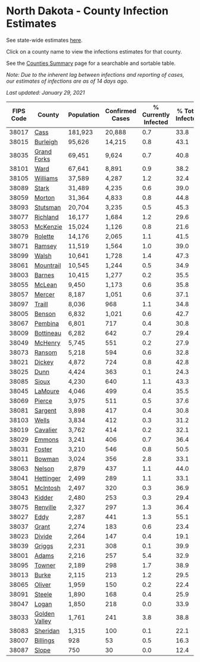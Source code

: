 # North Dakota - County Infection Estimates

See state-wide estimates [here](/infections/us-nd).

Click on a county name to view the infections estimates for that county.

See the [Counties Summary](/infections/summary-counties) page for a searchable and sortable table.

*Note: Due to the inherent lag between infections and reporting of cases, our estimates of infections are as of 14 days ago.*

*Last updated: January 29, 2021*

|   FIPS Code |                         County |   Population |   Confirmed Cases |   % Currently Infected |   % Total Infected |
|-------------|--------------------------------|--------------|-------------------|------------------------|--------------------|
|       38017 |                   [Cass](cass) |      181,923 |            20,888 |                    0.7 |               33.8 |
|       38015 |           [Burleigh](burleigh) |       95,626 |            14,215 |                    0.8 |               43.1 |
|       38035 |     [Grand Forks](grand-forks) |       69,451 |             9,624 |                    0.7 |               40.8 |
|       38101 |                   [Ward](ward) |       67,641 |             8,891 |                    0.9 |               38.2 |
|       38105 |           [Williams](williams) |       37,589 |             4,287 |                    1.2 |               32.4 |
|       38089 |                 [Stark](stark) |       31,489 |             4,235 |                    0.6 |               39.0 |
|       38059 |               [Morton](morton) |       31,364 |             4,833 |                    0.8 |               44.8 |
|       38093 |           [Stutsman](stutsman) |       20,704 |             3,235 |                    0.5 |               45.3 |
|       38077 |           [Richland](richland) |       16,177 |             1,684 |                    1.2 |               29.6 |
|       38053 |           [McKenzie](mckenzie) |       15,024 |             1,126 |                    0.8 |               21.6 |
|       38079 |             [Rolette](rolette) |       14,176 |             2,065 |                    1.1 |               41.5 |
|       38071 |               [Ramsey](ramsey) |       11,519 |             1,564 |                    1.0 |               39.0 |
|       38099 |                 [Walsh](walsh) |       10,641 |             1,728 |                    1.4 |               47.3 |
|       38061 |         [Mountrail](mountrail) |       10,545 |             1,244 |                    0.5 |               34.9 |
|       38003 |               [Barnes](barnes) |       10,415 |             1,277 |                    0.2 |               35.5 |
|       38055 |               [McLean](mclean) |        9,450 |             1,173 |                    0.6 |               35.8 |
|       38057 |               [Mercer](mercer) |        8,187 |             1,051 |                    0.6 |               37.1 |
|       38097 |               [Traill](traill) |        8,036 |               968 |                    1.1 |               34.8 |
|       38005 |               [Benson](benson) |        6,832 |             1,021 |                    0.6 |               42.7 |
|       38067 |             [Pembina](pembina) |        6,801 |               717 |                    0.4 |               30.8 |
|       38009 |         [Bottineau](bottineau) |        6,282 |               642 |                    0.7 |               29.4 |
|       38049 |             [McHenry](mchenry) |        5,745 |               551 |                    0.2 |               27.9 |
|       38073 |               [Ransom](ransom) |        5,218 |               594 |                    0.6 |               32.8 |
|       38021 |               [Dickey](dickey) |        4,872 |               724 |                    0.8 |               42.8 |
|       38025 |                   [Dunn](dunn) |        4,424 |               363 |                    0.1 |               24.3 |
|       38085 |                 [Sioux](sioux) |        4,230 |               640 |                    1.1 |               43.3 |
|       38045 |             [LaMoure](lamoure) |        4,046 |               499 |                    0.4 |               35.5 |
|       38069 |               [Pierce](pierce) |        3,975 |               511 |                    0.5 |               37.6 |
|       38081 |             [Sargent](sargent) |        3,898 |               417 |                    0.4 |               30.8 |
|       38103 |                 [Wells](wells) |        3,834 |               412 |                    0.3 |               31.2 |
|       38019 |           [Cavalier](cavalier) |        3,762 |               414 |                    0.2 |               32.1 |
|       38029 |               [Emmons](emmons) |        3,241 |               406 |                    0.7 |               36.4 |
|       38031 |               [Foster](foster) |        3,210 |               546 |                    0.8 |               50.5 |
|       38011 |               [Bowman](bowman) |        3,024 |               356 |                    2.8 |               33.1 |
|       38063 |               [Nelson](nelson) |        2,879 |               437 |                    1.1 |               44.0 |
|       38041 |         [Hettinger](hettinger) |        2,499 |               289 |                    1.1 |               33.1 |
|       38051 |           [McIntosh](mcintosh) |        2,497 |               320 |                    0.3 |               36.9 |
|       38043 |               [Kidder](kidder) |        2,480 |               253 |                    0.3 |               29.4 |
|       38075 |           [Renville](renville) |        2,327 |               297 |                    1.3 |               36.4 |
|       38027 |                   [Eddy](eddy) |        2,287 |               441 |                    1.3 |               55.1 |
|       38037 |                 [Grant](grant) |        2,274 |               183 |                    0.6 |               23.4 |
|       38023 |               [Divide](divide) |        2,264 |               147 |                    0.4 |               19.1 |
|       38039 |               [Griggs](griggs) |        2,231 |               308 |                    0.1 |               39.9 |
|       38001 |                 [Adams](adams) |        2,216 |               257 |                    5.4 |               32.9 |
|       38095 |               [Towner](towner) |        2,189 |               298 |                    1.7 |               38.9 |
|       38013 |                 [Burke](burke) |        2,115 |               213 |                    1.2 |               29.5 |
|       38065 |               [Oliver](oliver) |        1,959 |               150 |                    0.2 |               22.4 |
|       38091 |               [Steele](steele) |        1,890 |               168 |                    0.4 |               25.9 |
|       38047 |                 [Logan](logan) |        1,850 |               218 |                    0.0 |               33.9 |
|       38033 | [Golden Valley](golden-valley) |        1,761 |               241 |                    3.8 |               38.8 |
|       38083 |           [Sheridan](sheridan) |        1,315 |               100 |                    0.1 |               22.1 |
|       38007 |           [Billings](billings) |          928 |                53 |                    0.5 |               16.3 |
|       38087 |                 [Slope](slope) |          750 |                30 |                    0.0 |               12.4 |